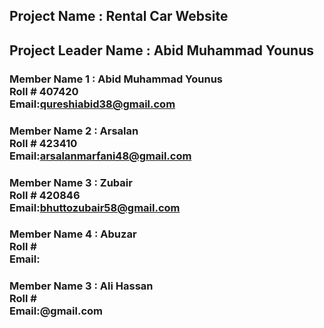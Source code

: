 ## Project Name : Rental Car Website
## Project Leader Name : Abid Muhammad Younus
### Member Name 1 : Abid Muhammad Younus <br> Roll # 407420  <br> Email:qureshiabid38@gmail.com
### Member Name 2 : Arsalan  <br> Roll # 423410 <br> Email:arsalanmarfani48@gmail.com  
### Member Name 3 : Zubair   <br> Roll # 420846 <br> Email:bhuttozubair58@gmail.com
### Member Name 4 : Abuzar   <br> Roll #  <br> Email:
### Member Name 3 : Ali Hassan  <br> Roll # <br> Email:@gmail.com
